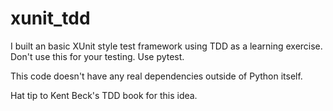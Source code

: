 # xunit_tdd
I built an basic XUnit style test framework using TDD as a learning exercise.  Don't use this for your testing.  Use pytest.

This code doesn't have any real dependencies outside of Python itself.

Hat tip to Kent Beck's TDD book for this idea.
